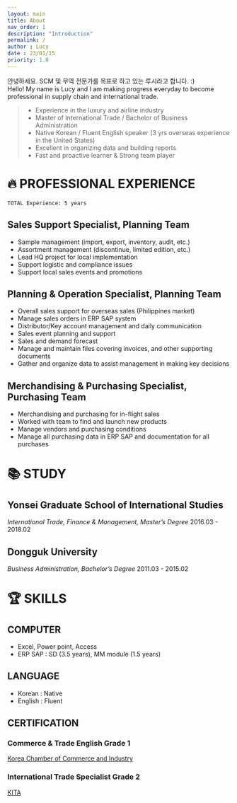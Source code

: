 ```yaml
---
layout: main
title: About
nav_order: 1
description: "Introduction"
permalink: /
author : Lucy
date : 23/01/15
priority: 1.0
---
```


안녕하세요. SCM 및 무역 전문가를 목표로 하고 있는 루시라고 합니다. :)  
Hello! My name is Lucy and I am making progress everyday to become professional in supply chain and international trade.  

> - Experience in the luxury and airline industry
> - Master of International Trade / Bachelor of Business Administration
> - Native Korean / Fluent English speaker (3 yrs overseas experience in the United States)
> - Excellent in organizing data and building reports
> - Fast and proactive learner & Strong team player  

# 🔥 PROFESSIONAL EXPERIENCE
    TOTAL Experience: 5 years
## Sales Support Specialist, Planning Team 
  - Sample management (import, export, inventory, audit, etc.)  
  - Assortment management (discontinue, limited edition, etc.)  
  - Lead HQ project for local implementation  
  - Support logistic and compliance issues  
  - Support local sales events and promotions  
## Planning & Operation Specialist, Planning Team 
  - Overall sales support for overseas sales (Philippines market)  
  - Manage sales orders in ERP SAP system  
  - Distributor/Key account management and daily communication  
  - Sales event planning and support  
  - Sales and demand forecast  
  - Manage and maintain files covering invoices, and other supporting documents  
  - Gather and organize data to assist management in making key decisions  
## Merchandising & Purchasing Specialist, Purchasing Team 
  - Merchandising and purchasing for in-flight sales  
  - Worked with team to find and launch new products  
  - Manage vendors and purchasing conditions  
  - Manage all purchasing data in ERP SAP and documentation for all purchases  

# 📚 STUDY
## Yonsei Graduate School of International Studies
*International Trade, Finance & Management, Master’s Degree*
2016.03 - 2018.02
## Dongguk University
*Business Administration, Bachelor’s Degree*
2011.03 - 2015.02

# 🏆 SKILLS
## COMPUTER 
  - Excel, Power point, Access 
  - ERP SAP : SD (3.5 years), MM module (1.5 years) 
## LANGUAGE 
  - Korean : Native 
  - English : Fluent

## CERTIFICATION
### **Commerce & Trade English Grade 1**
[Korea Chamber of Commerce and Industry](http://english.korcham.net/nChamEng/Service/Main/appl/Main.asp) 

### **International Trade Specialist Grade 2**
[KITA](https://www.kita.net/) 

